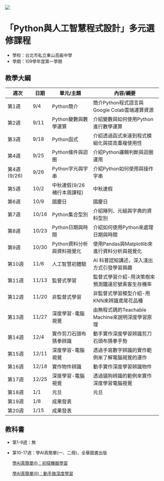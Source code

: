 ![](http://www.tshs.tp.edu.tw/images/bg/logo.jpg)

# 「Python與人工智慧程式設計」多元選修課程

* 學校：台北市私立東山高級中學
* 學期：109學年度第一學期

## 教學大綱

|週次|日期|單元/主題|內容/綱要|
|---|---|---|---|
|第1週|9/4|Python簡介|簡介Python程式語言與Google Colab雲端運算資源|
|第2週|9/11|Python變數與數學運算|介紹變數與如何使用Python進行數學運算|
|第3週|9/18|Python函式|介紹透過函式來達到程式模組化與提高重複使用性	|
|第4週|9/25|Python條件與迴圈|介紹Python邏輯判斷與迴圈運用|
|第4週(9/26)|9/26|Python字元與字串|介紹Python如何使用與操作字串|
|第5週|10/2|中秋連假(9/26補行本周課程)|中秋連假|
|第6週|10/9|國慶日|國慶日|
|第7週|10/16|Python集合型別|介紹陣列、元組與字典的資料型別|
|第8週|10/23|Python日期與時間|介紹如何使用Python來處理日期與時間|
|第9週|10/30|Python資料分析與資料視覺化|使用Pandas與Matplotlib來進行資料分析與視覺化|
|第10週|11/6|人工智慧初體驗|AI 科普認知講述，深入淺出方式引發學習興趣|
|第11週|11/13|監督式學習|監督式學習介紹-用決策樹來預測鐵達尼號乘客生存機率|
|第12週|11/20|非監督式學習|非監督式學習模型介紹-用KNN來辨識鳶尾花品種|
|第13週|11/27|深度學習-電腦視覺|由無程式碼的Teachable Machine來說明深度學習原理|
|第14週|12/4|實作剪刀石頭布猜拳辨識|動手實作深度學習辨識剪刀石頭布猜拳手勢|
|第15週|12/11|深度學習-電腦視覺|透過手寫數字辨識的實作範例來了解電腦視覺的運作|	
|第16週|12/18|實作物件辨識|動手實作深度學習辨識物件|
|第17週|12/25|深度學習-電腦視覺|透過貓狗辨識的範例來實作深度學習電腦視覺|
|第18週|1/1|元旦|元旦|
|第19週|1/8|成果發表||
|第20週|1/15|成果發表||

## 教科書

* 第1-9週：無
* 第10-17週：學AI真簡單(一、二冊)，全華圖書出版
  
  [學AI真簡單(I)：初探機器學習](http://www.chwa.com.tw/NEWciv/bookinfo.asp?b_no=04G11)
  
  [學AI真簡單(II)：動手做深度學習](http://www.chwa.com.tw/NEWciv/bookinfo.asp?b_no=04G12)
